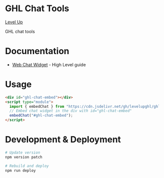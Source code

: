 # GHL Chat Tools

[Level Up](https://levelupghl.com)

GHL chat tools

# Documentation

- [Web Chat Widget](https://help.gohighlevel.com/support/solutions/articles/48001191051-web-chat-widget-advanced-configurations-public-api-events) - High Level guide


# Usage

```html
<div id="ghl-chat-embed"></div>
<script type="module">
  import { embedChat } from "https://cdn.jsdelivr.net/gh/levelupghl/ghlchattools@>=v1.0.4/dist/js/embedChat.min.js";
  // Embed chat widget in the div with id="ghl-chat-embed"
  embedChat("#ghl-chat-embed");
</script>
```

# Development & Deployment

```bash
# Update version
npm version patch

# Rebuild and deploy
npm run deploy
```

